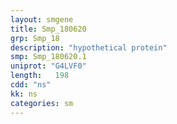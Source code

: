 ```yaml
---
layout: smgene
title: Smp_180620
grp: Smp_18
description: "hypothetical protein"
smp: Smp_180620.1
uniprot: "G4LVF0"
length:   198
cdd: "ns"
kk: ns
categories: sm
---
```

